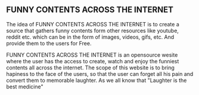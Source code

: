 ## FUNNY CONTENTS ACROSS THE INTERNET

The idea of FUNNY CONTENTS ACROSS THE INTERNET is to create a source that gathers funny contents form other resources like youtube, reddit etc. which can be in the form of images, videos, gifs, etc. And provide them to the users for Free.


FUNNY CONTENTS ACROSS THE INTERNET is an opensource wesite where the user has the access to create, watch and enjoy the funniest contents all across the internet. The scope of this website is to bring hapiness to the face of the users, so that the user can forget all his pain and convert them to memorable laughter. As we all know that "Laughter is the best medicine" 
